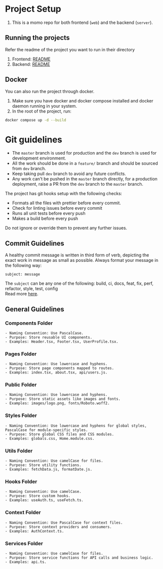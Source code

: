 # Project Setup

1. This is a momo repo for both frontend (`web`) and the backend (`server`).

## Running the projects

Refer the readme of the project you want to run in their directory

1. Frontend: [README](./web/README.md)
2. Backend: [README](./server/README.md)

## Docker

You can also run the project through docker.

1. Make sure you have docker and docker compose installed and docker daemon running in your system.
2. In the root of the project, run:

```sh
docker compose up -d --build
```

# Git guidelines

-   The `master` branch is used for production and the `dev` branch is used for development environment.
-   All the work should be done in a `feature/` branch and should be sourced from `dev` branch.
-   Keep taking pull `dev` branch to avoid any future conflicts.
-   Any work can't be pushed in the `master` branch directly, for a production deployment, raise a PR from the `dev` branch to the `master` branch.

The project has git hooks setup with the following checks:
-   Formats all the files with prettier before every commit.
-   Check for linting issues before every commit
-   Runs all unit tests before every push
-   Makes a build before every push

Do not ignore or override them to prevent any further issues.

## Commit Guidelines

A healthy commit message is written in third form of verb, depicting the exact work in message as small as possible.
Always format your message in the following way:

```
subject: message
```

The `subject` can be any one of the following: build, ci, docs, feat, fix, perf, refactor, style, test, config <br />
Read more [here](./commitlint.config.js).

## General Guidelines

### Components Folder

    - Naming Convention: Use PascalCase.
    - Purpose: Store reusable UI components.
    - Examples: Header.tsx, Footer.tsx, UserProfile.tsx.

### Pages Folder

    - Naming Convention: Use lowercase and hyphens.
    - Purpose: Store page components mapped to routes.
    - Examples: index.tsx, about.tsx, api/users.js.

### Public Folder

    - Naming Convention: Use lowercase and hyphens.
    - Purpose: Store static assets like images and fonts.
    - Examples: images/logo.png, fonts/Roboto.woff2.

### Styles Folder

    - Naming Convention: Use lowercase and hyphens for global styles, PascalCase for module-specific styles.
    - Purpose: Store global CSS files and CSS modules.
    - Examples: globals.css, Home.module.css.

### Utils Folder

    - Naming Convention: Use camelCase for files.
    - Purpose: Store utility functions.
    - Examples: fetchData.js, formatDate.js.

### Hooks Folder

    - Naming Convention: Use camelCase.
    - Purpose: Store custom hooks.
    - Examples: useAuth.ts, useFetch.ts.

### Context Folder

    - Naming Convention: Use PascalCase for context files.
    - Purpose: Store context providers and consumers.
    - Examples: AuthContext.ts.

### Services Folder

    - Naming Convention: Use camelCase for files.
    - Purpose: Store service functions for API calls and business logic.
    - Examples: api.ts.
